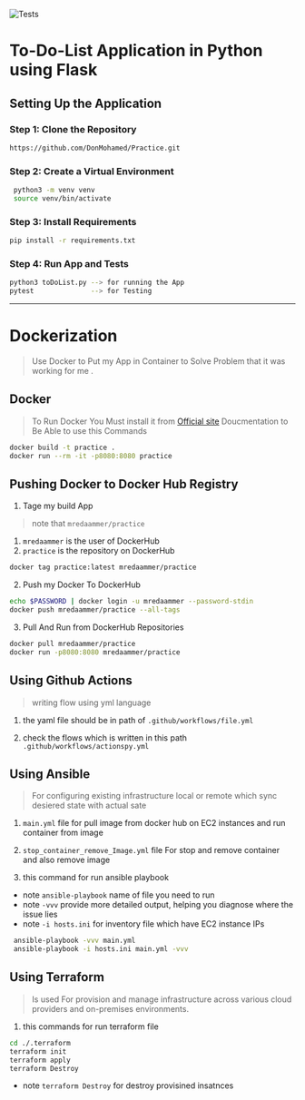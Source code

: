 ![Tests](https://github.com/DonMohamed/Practice/actions/workflows/actionspy.yml/badge.svg)

# To-Do-List Application in Python using Flask

## Setting Up the Application

### Step 1: Clone the Repository

```sh
https://github.com/DonMohamed/Practice.git

```

### Step 2: Create a Virtual Environment

```bash
 python3 -m venv venv
 source venv/bin/activate
 ```

### Step 3: Install Requirements

```bash
pip install -r requirements.txt
```

### Step 4: Run App and Tests

```bash
python3 toDoList.py --> for running the App
pytest              --> for Testing
```

----------------------------------------
# Dockerization 
> Use Docker to Put my App in Container to Solve Problem that it was working for me .

## Docker 
> To Run Docker You Must install it from [Official site](https://docs.docker.com/engine/install/ubuntu/) Doucmentation to Be Able to use this Commands 

```bash
docker build -t practice .
docker run --rm -it -p8080:8080 practice
``` 
## Pushing Docker to Docker Hub Registry
1. Tage my build App 
> note that `mredaammer/practice`
1.  `mredaammer` is the user of DockerHub
2.  `practice`   is the repository on DockerHub
```bash
docker tag practice:latest mredaammer/practice
```
2. Push my Docker To DockerHub
```bash
echo $PASSWORD | docker login -u mredaammer --password-stdin
docker push mredaammer/practice --all-tags
``` 
3. Pull And Run from DockerHub Repositories 
```bash
docker pull mredaammer/practice
docker run -p8080:8080 mredaammer/practice
```
## Using Github Actions 
 > writing flow using yml language 
 1. the yaml file should be in path of `.github/workflows/file.yml`

 2. check the flows which is written in this path `.github/workflows/actionspy.yml`

 ## Using Ansible
 > For configuring existing infrastructure local or remote which sync desiered state with actual sate
 1. `main.yml` file for  pull image from docker hub on EC2 instances and run container from image
 2. `stop_container_remove_Image.yml` file For stop and remove container and also remove image 

 3. this command for run ansible playbook
  - note `ansible-playbook` name of file you need to run
  - note `-vvv` provide more detailed output, helping you diagnose where the issue lies
  - note `-i hosts.ini` for inventory file which have EC2 instance IPs
  
 ```bash
  ansible-playbook -vvv main.yml
  ansible-playbook -i hosts.ini main.yml -vvv

  ```
  ## Using Terraform 
  > Is used For provision and manage infrastructure across various cloud providers and on-premises environments.
  1. this commands for run terraform file 
   
   ```bash
   cd ./.terraform
   terraform init
   terraform apply
   terraform Destroy 
   ```
   - note `terraform Destroy` for destroy provisined insatnces 

